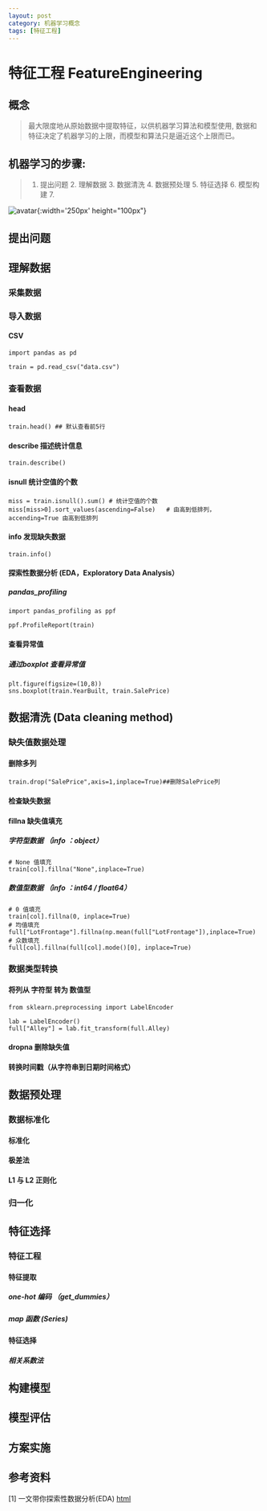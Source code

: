 ```yaml
---
layout: post
category: 机器学习概念
tags: [特征工程]
---
```



特征工程  FeatureEngineering
===============

## 概念

> 最大限度地从原始数据中提取特征，以供机器学习算法和模型使用, 数据和特征决定了机器学习的上限，而模型和算法只是逼近这个上限而已。

## 机器学习的步骤:

>	1. 提出问题
	2. 理解数据
	3. 数据清洗
	4. 数据预处理
	5. 特征选择
	6. 模型构建
	7. 

![avatar](https://gwfp.github.io/static/images/19/02/16/step.png){:width='250px' height="100px"}

## 提出问题

## 理解数据

### 采集数据

### 导入数据

#### CSV

	import pandas as pd
	
	train = pd.read_csv("data.csv")

### 查看数据

#### head

	train.head() ## 默认查看前5行

#### describe 描述统计信息

	train.describe()

#### isnull 统计空值的个数

	miss = train.isnull().sum()	# 统计空值的个数
	miss[miss>0].sort_values(ascending=False)	# 由高到低排列，accending=True 由高到低排列
	
#### info 发现缺失数据

	train.info()

#### 探索性数据分析 (EDA，Exploratory Data Analysis）

##### pandas_profiling
	
	import pandas_profiling as ppf

	ppf.ProfileReport(train)

#### 查看异常值
	
##### 通过boxplot 查看异常值

	plt.figure(figsize=(10,8))
	sns.boxplot(train.YearBuilt, train.SalePrice)
	
## 数据清洗 (Data cleaning method)

### 缺失值数据处理

#### 删除多列

	train.drop("SalePrice",axis=1,inplace=True)##删除SalePrice列

#### 检查缺失数据

#### fillna 缺失值填充

##### 字符型数据 （info ：object）

	# None 值填充
	train[col].fillna("None",inplace=True)

##### 数值型数据 （info ：int64 / float64）

	# 0 值填充
	train[col].fillna(0, inplace=True)
	# 均值填充
	full["LotFrontage"].fillna(np.mean(full["LotFrontage"]),inplace=True)
	# 众数填充 
	full[col].fillna(full[col].mode()[0], inplace=True)

### 数据类型转换

#### 将列从 字符型 转为 数值型

	from sklearn.preprocessing import LabelEncoder
	
	lab = LabelEncoder()
	full["Alley"] = lab.fit_transform(full.Alley)

#### dropna 删除缺失值

#### 转换时间戳（从字符串到日期时间格式）

## 数据预处理

### 数据标准化

#### 标准化

#### 极差法

#### L1 与 L2 正则化

### 归一化

## 特征选择

### 特征工程

#### 特征提取

##### one-hot 编码 （get_dummies）

##### map 函数 (Series)

#### 特征选择

##### 相关系数法

## 构建模型

## 模型评估

## 方案实施

## 参考资料

[1] 一文带你探索性数据分析(EDA) [html](https://www.jianshu.com/p/9325c9f88ee6)
